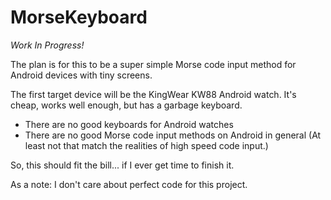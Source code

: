 # MorseKeyboard

*Work In Progress!*

The plan is for this to be a super simple Morse code input method for Android devices with tiny screens.

The first target device will be the KingWear KW88 Android watch. It's cheap, works well enough, but has a garbage keyboard.

* There are no good keyboards for Android watches
* There are no good Morse code input methods on Android in general (At least not that match the realities of high speed code input.)

So, this should fit the bill... if I ever get time to finish it.

As a note: I don't care about perfect code for this project.
